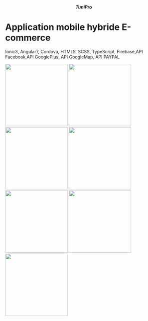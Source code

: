 

<h5 align="center">TuniPro</h5>

# Application mobile hybride E-commerce
 
 Ionic3, Angular7, Cordova, HTML5, SCSS, TypeScript, Firebase,API Facebook,API GooglePlus, API GoogleMap, API PAYPAL 

 
  <img src="https://i.ibb.co/3Wr2880/0.png" width="200">
 
  <img src="https://i.ibb.co/YZbNqHM/1.png" width="200">
  
  <img src="https://i.ibb.co/Pwp12XL/2.png" width="200">
  
  <img src="https://i.ibb.co/wKnngGb/3.png" width="200">
  
  <img src="https://i.ibb.co/hsVB0BV/4.png" width="200">
  
  <img src="https://i.ibb.co/wCynbLj/5.png" width="200">

  <img src="https://i.ibb.co/WgM33kp/6.png" width="200">
